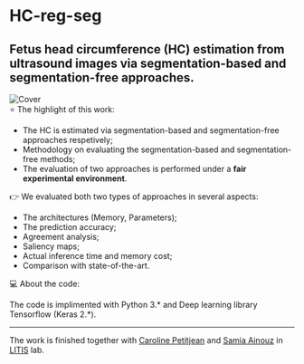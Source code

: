 # HC-reg-seg

Fetus head circumference (HC) estimation from ultrasound images via segmentation-based and segmentation-free approaches.    
---
![Cover](http://github.com/jizhang02/HC-reg-seg/code/hc.png)    
⭐ The highlight of this work:
* The HC is estimated via segmentation-based and segmentation-free approaches respetively;
* Methodology on evaluating the segmentation-based and segmentation-free methods;
* The evaluation of two approaches is performed under a **fair experimental environment**. 

👉 We evaluated both two types of approaches in several aspects:    
* The architectures (Memory, Parameters);     
* The prediction accuracy;
* Agreement analysis;
* Saliency maps;
* Actual inference time and memory cost;
* Comparison with state-of-the-art.

💻 About the code:    

The code is implimented with Python 3.* and Deep learning library Tensorflow (Keras 2.*).

---
The work is finished together with [Caroline Petitjean](http://pagesperso.litislab.fr/cpetitjean/) and [Samia Ainouz](https://pagesperso.litislab.fr/sainouz/) in [LITIS](https://www.litislab.fr/) lab.
